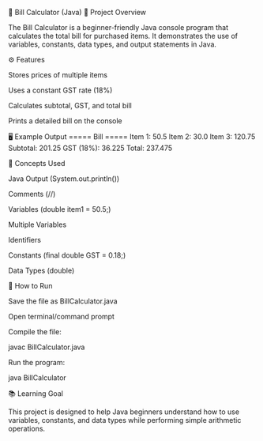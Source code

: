🧾 Bill Calculator (Java)
📌 Project Overview

The Bill Calculator is a beginner-friendly Java console program that calculates the total bill for purchased items. It demonstrates the use of variables, constants, data types, and output statements in Java.

⚙️ Features

Stores prices of multiple items

Uses a constant GST rate (18%)

Calculates subtotal, GST, and total bill

Prints a detailed bill on the console

🖥️ Example Output
===== Bill =====
Item 1: 50.5
Item 2: 30.0
Item 3: 120.75
Subtotal: 201.25
GST (18%): 36.225
Total: 237.475

🎯 Concepts Used

Java Output (System.out.println())

Comments (//)

Variables (double item1 = 50.5;)

Multiple Variables

Identifiers

Constants (final double GST = 0.18;)

Data Types (double)

🚀 How to Run

Save the file as BillCalculator.java

Open terminal/command prompt

Compile the file:

javac BillCalculator.java


Run the program:

java BillCalculator

📚 Learning Goal

This project is designed to help Java beginners understand how to use variables, constants, and data types while performing simple arithmetic operations.
